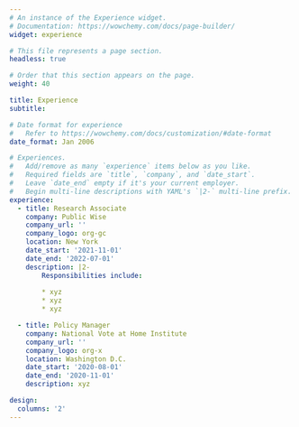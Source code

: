 ```yaml
---
# An instance of the Experience widget.
# Documentation: https://wowchemy.com/docs/page-builder/
widget: experience

# This file represents a page section.
headless: true

# Order that this section appears on the page.
weight: 40

title: Experience
subtitle:

# Date format for experience
#   Refer to https://wowchemy.com/docs/customization/#date-format
date_format: Jan 2006

# Experiences.
#   Add/remove as many `experience` items below as you like.
#   Required fields are `title`, `company`, and `date_start`.
#   Leave `date_end` empty if it's your current employer.
#   Begin multi-line descriptions with YAML's `|2-` multi-line prefix.
experience:
  - title: Research Associate
    company: Public Wise
    company_url: ''
    company_logo: org-gc
    location: New York
    date_start: '2021-11-01'
    date_end: '2022-07-01'
    description: |2-
        Responsibilities include:
        
        * xyz
        * xyz
        * xyz

  - title: Policy Manager
    company: National Vote at Home Institute
    company_url: ''
    company_logo: org-x
    location: Washington D.C.
    date_start: '2020-08-01'
    date_end: '2020-11-01'
    description: xyz

design:
  columns: '2'
---
```

